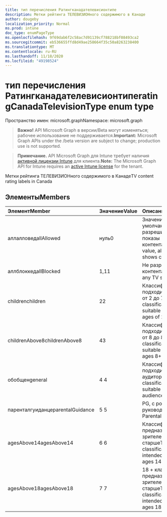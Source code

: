 ```yaml
---
title: тип перечисления Ратингканадателевисионтипе
description: Метки рейтинга ТЕЛЕВИЗИОНного содержимого в Канаде
author: dougeby
localization_priority: Normal
ms.prod: intune
doc_type: enumPageType
ms.openlocfilehash: 9f69dab6f2c58ac7d91139cf788218bf08493ca2
ms.sourcegitcommit: eb536655ffd8d49ae258664f35c50a8263238400
ms.translationtype: MT
ms.contentlocale: ru-RU
ms.lasthandoff: 11/18/2020
ms.locfileid: "49198524"
---
```

# <a name="ratingcanadatelevisiontype-enum-type"></a><span data-ttu-id="ad5be-103">тип перечисления Ратингканадателевисионтипе</span><span class="sxs-lookup"><span data-stu-id="ad5be-103">ratingCanadaTelevisionType enum type</span></span>

<span data-ttu-id="ad5be-104">Пространство имен: microsoft.graph</span><span class="sxs-lookup"><span data-stu-id="ad5be-104">Namespace: microsoft.graph</span></span>

> <span data-ttu-id="ad5be-105">**Важно!** API Microsoft Graph в версии/Beta могут изменяться; рабочее использование не поддерживается.</span><span class="sxs-lookup"><span data-stu-id="ad5be-105">**Important:** Microsoft Graph APIs under the /beta version are subject to change; production use is not supported.</span></span>

> <span data-ttu-id="ad5be-106">**Примечание.** API Microsoft Graph для Intune требует наличия [активной лицензии Intune](https://go.microsoft.com/fwlink/?linkid=839381) для клиента.</span><span class="sxs-lookup"><span data-stu-id="ad5be-106">**Note:** The Microsoft Graph API for Intune requires an [active Intune license](https://go.microsoft.com/fwlink/?linkid=839381) for the tenant.</span></span>

<span data-ttu-id="ad5be-107">Метки рейтинга ТЕЛЕВИЗИОНного содержимого в Канаде</span><span class="sxs-lookup"><span data-stu-id="ad5be-107">TV content rating labels in Canada</span></span>

## <a name="members"></a><span data-ttu-id="ad5be-108">Элементы</span><span class="sxs-lookup"><span data-stu-id="ad5be-108">Members</span></span>
|<span data-ttu-id="ad5be-109">Элемент</span><span class="sxs-lookup"><span data-stu-id="ad5be-109">Member</span></span>|<span data-ttu-id="ad5be-110">Значение</span><span class="sxs-lookup"><span data-stu-id="ad5be-110">Value</span></span>|<span data-ttu-id="ad5be-111">Описание</span><span class="sxs-lookup"><span data-stu-id="ad5be-111">Description</span></span>|
|:---|:---|:---|
|<span data-ttu-id="ad5be-112">аллалловед</span><span class="sxs-lookup"><span data-stu-id="ad5be-112">allAllowed</span></span>|<span data-ttu-id="ad5be-113">нуль</span><span class="sxs-lookup"><span data-stu-id="ad5be-113">0</span></span>|<span data-ttu-id="ad5be-114">Значение по умолчанию, разрешить все показы контента</span><span class="sxs-lookup"><span data-stu-id="ad5be-114">Default value, allow all TV shows content</span></span>|
|<span data-ttu-id="ad5be-115">аллблоккед</span><span class="sxs-lookup"><span data-stu-id="ad5be-115">allBlocked</span></span>|<span data-ttu-id="ad5be-116">1,1</span><span class="sxs-lookup"><span data-stu-id="ad5be-116">1</span></span>|<span data-ttu-id="ad5be-117">Не разрешать показ контента</span><span class="sxs-lookup"><span data-stu-id="ad5be-117">Do not allow any TV shows content</span></span>|
|<span data-ttu-id="ad5be-118">children</span><span class="sxs-lookup"><span data-stu-id="ad5be-118">children</span></span>|<span data-ttu-id="ad5be-119">2</span><span class="sxs-lookup"><span data-stu-id="ad5be-119">2</span></span>|<span data-ttu-id="ad5be-120">Классификация C подходит для детей от 2 до 7 лет</span><span class="sxs-lookup"><span data-stu-id="ad5be-120">The C classification is suitable for children ages of 2 to 7 years</span></span>|
|<span data-ttu-id="ad5be-121">childrenAbove8</span><span class="sxs-lookup"><span data-stu-id="ad5be-121">childrenAbove8</span></span>|<span data-ttu-id="ad5be-122">4</span><span class="sxs-lookup"><span data-stu-id="ad5be-122">3</span></span>|<span data-ttu-id="ad5be-123">Классификация C8 подходит для детей от 8 до 8 лет</span><span class="sxs-lookup"><span data-stu-id="ad5be-123">The C8 classification is suitable for children ages 8+</span></span>|
|<span data-ttu-id="ad5be-124">обобщен</span><span class="sxs-lookup"><span data-stu-id="ad5be-124">general</span></span>|<span data-ttu-id="ad5be-125">4 </span><span class="sxs-lookup"><span data-stu-id="ad5be-125">4</span></span>|<span data-ttu-id="ad5be-126">Классификация "G" подходит для общей аудитории</span><span class="sxs-lookup"><span data-stu-id="ad5be-126">The G classification is suitable for general audience</span></span>|
|<span data-ttu-id="ad5be-127">паренталгуиданце</span><span class="sxs-lookup"><span data-stu-id="ad5be-127">parentalGuidance</span></span>|<span data-ttu-id="ad5be-128">5 </span><span class="sxs-lookup"><span data-stu-id="ad5be-128">5</span></span>|<span data-ttu-id="ad5be-129">PG, с родительским руководством</span><span class="sxs-lookup"><span data-stu-id="ad5be-129">PG, Parental Guidance</span></span>|
|<span data-ttu-id="ad5be-130">agesAbove14</span><span class="sxs-lookup"><span data-stu-id="ad5be-130">agesAbove14</span></span>|<span data-ttu-id="ad5be-131">6 </span><span class="sxs-lookup"><span data-stu-id="ad5be-131">6</span></span>|<span data-ttu-id="ad5be-132">Классификация 14 + предназначена для зрителей от 14 лет и старше</span><span class="sxs-lookup"><span data-stu-id="ad5be-132">The 14+ classification is intended for viewers ages 14 and older</span></span>|
|<span data-ttu-id="ad5be-133">agesAbove18</span><span class="sxs-lookup"><span data-stu-id="ad5be-133">agesAbove18</span></span>|<span data-ttu-id="ad5be-134">7 </span><span class="sxs-lookup"><span data-stu-id="ad5be-134">7</span></span>|<span data-ttu-id="ad5be-135">18 + классификация предназначена для зрителей от 18 лет и старше</span><span class="sxs-lookup"><span data-stu-id="ad5be-135">The 18+ classification is intended for viewers ages 18 and older</span></span>|




